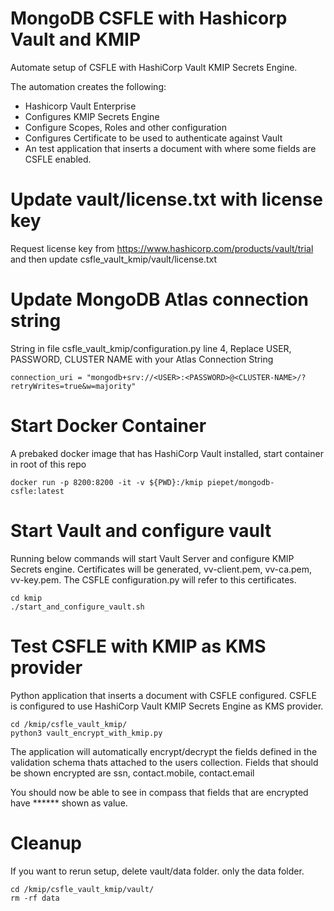 # MongoDB CSFLE with Hashicorp Vault and KMIP

Automate setup of CSFLE with HashiCorp Vault KMIP Secrets Engine.

The automation creates the following:
* Hashicorp Vault Enterprise
* Configures KMIP Secrets Engine
* Configure Scopes, Roles and other configuration
* Configures Certificate to be used to authenticate against Vault
* An test application that inserts a document with where some fields are CSFLE enabled.

# Update vault/license.txt with license key
Request license key from https://www.hashicorp.com/products/vault/trial and then update csfle_vault_kmip/vault/license.txt

# Update MongoDB Atlas connection string
String in file csfle_vault_kmip/configuration.py line 4, Replace USER, PASSWORD, CLUSTER NAME with your Atlas Connection String
```
connection_uri = "mongodb+srv://<USER>:<PASSWORD>@<CLUSTER-NAME>/?retryWrites=true&w=majority"
```
# Start Docker Container
A prebaked docker image that has HashiCorp Vault installed, start container in root of this repo
```
docker run -p 8200:8200 -it -v ${PWD}:/kmip piepet/mongodb-csfle:latest
```
# Start Vault and configure vault
Running below commands will start Vault Server and configure KMIP Secrets engine. Certificates will be generated, vv-client.pem, vv-ca.pem, vv-key.pem. The CSFLE configuration.py will refer to this certificates.
```
cd kmip
./start_and_configure_vault.sh
```

# Test CSFLE with KMIP as KMS provider
Python application that inserts a document with CSFLE configured. CSFLE is configured to use HashiCorp Vault KMIP Secrets Engine as KMS provider.
```
cd /kmip/csfle_vault_kmip/
python3 vault_encrypt_with_kmip.py
```
The application will automatically encrypt/decrypt the fields defined in the validation schema thats attached to the users collection. Fields that should be shown encrypted are ssn, contact.mobile, contact.email

You should now be able to see in compass that fields that are encrypted have ****** shown as value. 

# Cleanup
If you want to rerun setup, delete vault/data folder. only the data folder.
```
cd /kmip/csfle_vault_kmip/vault/
rm -rf data
```